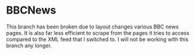 # BBCNews
This branch has been broken due to layout changes various BBC news pages. It is also far less efficient to scrape from the pages it tries to access compared to the XML feed that I switched to. I will not be working with this branch any longer.
